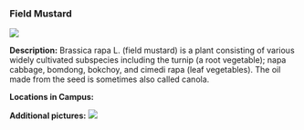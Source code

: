 ### Field Mustard
![](http://www.astro.princeton.edu/~ruixu/fig/FieldMustard.jpg)

**Description:**  Brassica rapa L. (field mustard) is a plant consisting of various widely cultivated subspecies including the turnip (a root vegetable); napa cabbage, bomdong, bokchoy, and cimedi rapa (leaf vegetables). The oil made from the seed is sometimes also called canola.

**Locations in Campus:**

**Additional pictures:**
![](http://www.astro.princeton.edu/~ruixu/fig/FieldMustard1.jpg)
